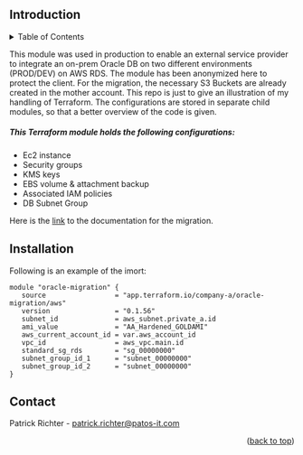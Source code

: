 <a name="readme-top"></a>

## Introduction

<!-- TABLE OF CONTENTS -->
<details>
  <summary>Table of Contents</summary>
  <ol>
   <li><a href="#intro">Introduction</a></li>
    <li><a href="#installation">Installation</a></li>
    <li><a href="#contact">Contact</a></li>
  </ol>
</details>

<p>This module was used in production to enable an external service provider to integrate an on-prem Oracle DB on two different environments (PROD/DEV) on AWS RDS. The module has been anonymized here to protect the client. For the migration, the necessary S3 Buckets are already created in the mother account.
  This repo is just to give an illustration of my handling of Terraform.
  The configurations are stored in separate child modules, so that a better overview of the code is given.
</p>

<h5>This Terraform module holds the following configurations: </h5>
<ul>
  <li> Ec2 instance </li>
  <li> Security groups </li>
  <li> KMS keys </li>
  <li> EBS volume & attachment backup </li>
  <li> Associated IAM policies </li>
  <li> DB Subnet Group </li>
</ul>

  Here is the <a href="https://docs.aws.amazon.com/AmazonRDS/latest/UserGuide/custom-setup-orcl.html#custom-setup-orcl.iam">link</a> to the documentation for the migration.

  </p>
</div>

## Installation
Following is an example of the imort:
   ```
   module "oracle-migration" {
      source                 = "app.terraform.io/company-a/oracle-migration/aws"
      version                = "0.1.56"
      subnet_id              = aws_subnet.private_a.id
      ami_value              = "AA_Hardened_GOLDAMI"
      aws_current_account_id = var.aws_account_id
      vpc_id                 = aws_vpc.main.id
      standard_sg_rds        = "sg_00000000"
      subnet_group_id_1      = "subnet_00000000"
      subnet_group_id_2      = "subnet_00000000"
}
   ```


<!-- CONTACT -->
## Contact

Patrick Richter - patrick.richter@patos-it.com

<p align="right">(<a href="#readme-top">back to top</a>)</p>
